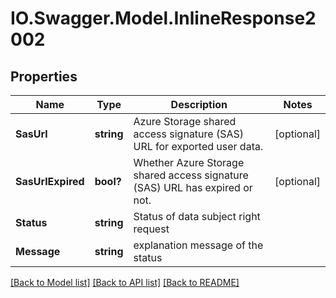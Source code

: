 # IO.Swagger.Model.InlineResponse2002
## Properties

Name | Type | Description | Notes
------------ | ------------- | ------------- | -------------
**SasUrl** | **string** | Azure Storage shared access signature (SAS) URL for exported user data. | [optional] 
**SasUrlExpired** | **bool?** | Whether Azure Storage shared access signature (SAS) URL has expired or not. | [optional] 
**Status** | **string** | Status of data subject right request | 
**Message** | **string** | explanation message of the status | 

[[Back to Model list]](../README.md#documentation-for-models) [[Back to API list]](../README.md#documentation-for-api-endpoints) [[Back to README]](../README.md)

